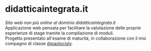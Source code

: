 # didatticaintegrata.it
_Sito web non più online al dominio didatticaintegrata.it_  
Applicazione web pensata per facilitare la valutazione delle proprie esperienze di stage tramite la compilazione di moduli.  
Progetto presentato all'esame di maturità, in collaborazione con il mio compagno di classe [@paolocisly](https://github.com/paolocisly).
